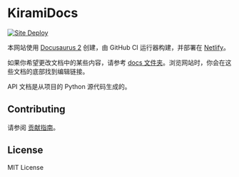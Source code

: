 # KiramiDocs

[![Site Deploy](https://github.com/A-kirami/KiramiDocs/actions/workflows/website-deploy.yml/badge.svg)](https://github.com/A-kirami/KiramiDocs/actions/workflows/website-deploy.yml)

本网站使用 [Docusaurus 2] 创建，由 GitHub CI 运行器构建，并部署在 [Netlify]。

如果你希望更改文档中的某些内容，请参考 [docs 文件夹]。浏览网站时，你会在这些文档的底部找到编辑链接。

API 文档是从项目的 Python 源代码生成的。

## Contributing

请参阅 [贡献指南]。

## License

MIT License

[docusaurus 2]: https://v2.docusaurus.io/
[netlify]: https://www.netlify.com
[docs 文件夹]: ./docs
[贡献指南]: ./.github/CONTRIBUTING.md
